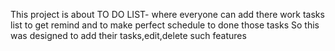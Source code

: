 This project is about  TO DO LIST- where everyone can add there work tasks list to get remind and to make perfect schedule to done those tasks
So this was designed to add their tasks,edit,delete such features
